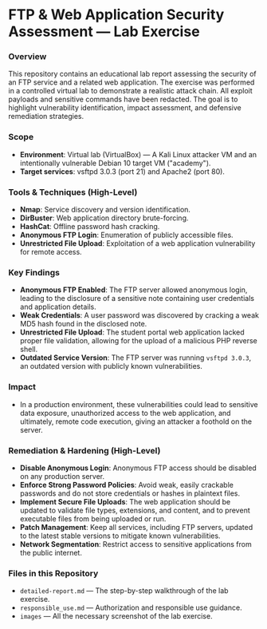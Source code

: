 # FTP & Web Application Security Assessment — Lab Exercise

### **Overview**
This repository contains an educational lab report assessing the security of an FTP service and a related web application. The exercise was performed in a controlled virtual lab to demonstrate a realistic attack chain. All exploit payloads and sensitive commands have been redacted. The goal is to highlight vulnerability identification, impact assessment, and defensive remediation strategies.

### **Scope**
- **Environment**: Virtual lab (VirtualBox) — A Kali Linux attacker VM and an intentionally vulnerable Debian 10 target VM ("academy").
- **Target services**: vsftpd 3.0.3 (port 21) and Apache2 (port 80).

### **Tools & Techniques (High-Level)**
- **Nmap**: Service discovery and version identification.
- **DirBuster**: Web application directory brute-forcing.
- **HashCat**: Offline password hash cracking.
- **Anonymous FTP Login**: Enumeration of publicly accessible files.
- **Unrestricted File Upload**: Exploitation of a web application vulnerability for remote access.

### **Key Findings**
- **Anonymous FTP Enabled**: The FTP server allowed anonymous login, leading to the disclosure of a sensitive note containing user credentials and application details.
- **Weak Credentials**: A user password was discovered by cracking a weak MD5 hash found in the disclosed note.
- **Unrestricted File Upload**: The student portal web application lacked proper file validation, allowing for the upload of a malicious PHP reverse shell.
- **Outdated Service Version**: The FTP server was running `vsftpd 3.0.3`, an outdated version with publicly known vulnerabilities.

### **Impact**
- In a production environment, these vulnerabilities could lead to sensitive data exposure, unauthorized access to the web application, and ultimately, remote code execution, giving an attacker a foothold on the server.

### **Remediation & Hardening (High-Level)**
- **Disable Anonymous Login**: Anonymous FTP access should be disabled on any production server.
- **Enforce Strong Password Policies**: Avoid weak, easily crackable passwords and do not store credentials or hashes in plaintext files.
- **Implement Secure File Uploads**: The web application should be updated to validate file types, extensions, and content, and to prevent executable files from being uploaded or run.
- **Patch Management**: Keep all services, including FTP servers, updated to the latest stable versions to mitigate known vulnerabilities.
- **Network Segmentation**: Restrict access to sensitive applications from the public internet.

### **Files in this Repository**
- `detailed-report.md` — The step-by-step walkthrough of the lab exercise.
- `responsible_use.md` — Authorization and responsible use guidance.
- `images` — All the necessary screenshot of the lab exercise.
